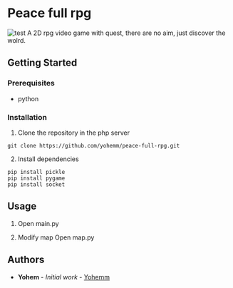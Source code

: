 # Peace full rpg
![test](https://raw.githubusercontent.com/yohemm/RPG/master/asset/animation/sprites/player/idle/0.png)
A 2D rpg video game with quest, there are no aim, just discover the wolrd.


## Getting Started

### Prerequisites
- python
### Installation

1. Clone the repository in the php server
```git
git clone https://github.com/yohemm/peace-full-rpg.git
```
2. Install dependencies
```shell
pip install pickle
pip install pygame
pip install socket
```

## Usage

1. Open main.py

2. Modify map
Open map.py

## Authors

* **Yohem** - *Initial work* - [Yohemm](https://github.com/yohemm)
